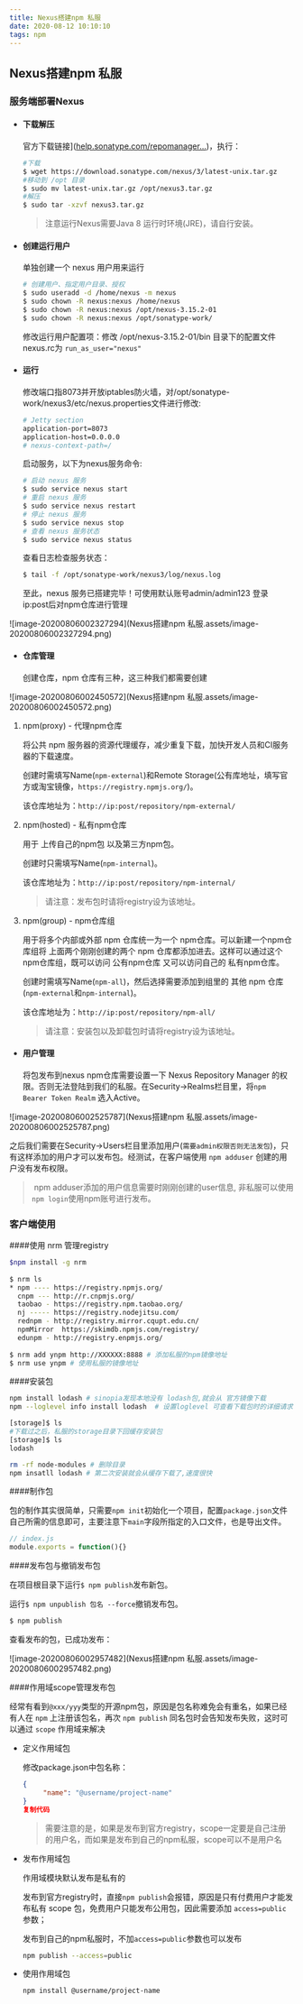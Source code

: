 ```yaml
---
title: Nexus搭建npm 私服
date: 2020-08-12 10:10:10
tags: npm
---
```


## Nexus搭建npm 私服

### 服务端部署Nexus

- #### 下载解压

  官方下载链接]([help.sonatype.com/repomanager…](https://help.sonatype.com/repomanager3/download))，执行：

  ```bash
  #下载
  $ wget https://download.sonatype.com/nexus/3/latest-unix.tar.gz
  #移动到 /opt 目录
  $ sudo mv latest-unix.tar.gz /opt/nexus3.tar.gz 
  #解压
  $ sudo tar -xzvf nexus3.tar.gz 
  ```

  > 注意运行Nexus需要Java 8 运行时环境(JRE)，请自行安装。

- #### 创建运行用户

  单独创建一个 nexus 用户用来运行

  ```bash
  # 创建用户、指定用户目录、授权
  $ sudo useradd -d /home/nexus -m nexus
  $ sudo chown -R nexus:nexus /home/nexus
  $ sudo chown -R nexus:nexus /opt/nexus-3.15.2-01
  $ sudo chown -R nexus:nexus /opt/sonatype-work/
  ```

  修改运行用户配置项：修改 /opt/nexus-3.15.2-01/bin 目录下的配置文件nexus.rc为 `run_as_user="nexus"`

- #### 运行

  修改端口指8073并开放iptables防火墙，对/opt/sonatype-work/nexus3/etc/nexus.properties文件进行修改:

  ```bash
  # Jetty section                                                     
  application-port=8073
  application-host=0.0.0.0                                                                 # nexus-args=${jetty.etc}/jetty.xml,${jetty.etc}/jetty-http.xml,${jetty.etc}/jetty-requestlog.xml                                               
  # nexus-context-path=/                                                                   # Nexus section                                                                         # nexus-edition=nexus-pro-edition                                                       # nexus-features=\                                                                       #  nexus-pro-feature  
  ```

  启动服务，以下为nexus服务命令:

  ```bash
  # 启动 nexus 服务
  $ sudo service nexus start
  # 重启 nexus 服务
  $ sudo service nexus restart
  # 停止 nexus 服务
  $ sudo service nexus stop
  # 查看 nexus 服务状态
  $ sudo service nexus status 
  ```

  查看日志检查服务状态：

  ```bash
  $ tail -f /opt/sonatype-work/nexus3/log/nexus.log
  ```

  至此，nexus 服务已搭建完毕！可使用默认账号admin/admin123 登录ip:post后对npm仓库进行管理

![image-20200806002327294](Nexus搭建npm 私服.assets/image-20200806002327294.png)



- #### 仓库管理

  创建仓库，npm 仓库有三种，这三种我们都需要创建

![image-20200806002450572](Nexus搭建npm 私服.assets/image-20200806002450572.png)

1. npm(proxy) - 代理npm仓库

   将公共 npm 服务器的资源代理缓存，减少重复下载，加快开发人员和CI服务器的下载速度。

   创建时需填写Name(`npm-external`)和Remote Storage(公有库地址，填写官方或淘宝镜像，`https://registry.npmjs.org/`)。

   该仓库地址为：`http://ip:post/repository/npm-external/`

2. npm(hosted) - 私有npm仓库

   用于 上传自己的npm包 以及第三方npm包。

   创建时只需填写Name(`npm-internal`)。

   该仓库地址为：`http://ip:post/repository/npm-internal/`

   > 请注意：发布包时请将registry设为该地址。

3. npm(group) - npm仓库组

   用于将多个内部或外部 npm 仓库统一为一个 npm仓库。可以新建一个npm仓库组将 上面两个刚刚创建的两个 npm 仓库都添加进去。这样可以通过这个 npm仓库组，既可以访问 公有npm仓库 又可以访问自己的 私有npm仓库。

   创建时需填写Name(`npm-all`)，然后选择需要添加到组里的 其他 npm 仓库(`npm-external`和`npm-internal`)。

   该仓库地址为：`http://ip:post/repository/npm-all/`

   > 请注意：安装包以及卸载包时请将registry设为该地址。

- #### 用户管理

  将包发布到nexus npm仓库需要设置一下 Nexus Repository Manager 的权限。否则无法登陆到我们的私服。在Security->Realms栏目里，将`npm Bearer Token Realm` 选入Active。

![image-20200806002525787](Nexus搭建npm 私服.assets/image-20200806002525787.png)

之后我们需要在Security->Users栏目里添加用户(`需要admin权限否则无法发包`)，只有这样添加的用户才可以发布包。经测试，在客户端使用 `npm adduser` 创建的用户没有发布权限。

> ​	npm adduser添加的用户信息需要时刚刚创建的user信息, 非私服可以使用`npm login`使用npm账号进行发布。

### 客户端使用

####使用 nrm 管理registry

```bash
$npm install -g nrm
 
$ nrm ls
* npm ---- https://registry.npmjs.org/
  cnpm --- http://r.cnpmjs.org/
  taobao - https://registry.npm.taobao.org/
  nj ----- https://registry.nodejitsu.com/
  rednpm - http://registry.mirror.cqupt.edu.cn/
  npmMirror  https://skimdb.npmjs.com/registry/
  edunpm - http://registry.enpmjs.org/
  
$ nrm add ynpm http://XXXXXX:8888 # 添加私服的npm镜像地址
$ nrm use ynpm # 使用私服的镜像地址
```

####安装包

```bash
npm install lodash # sinopia发现本地没有 lodash包,就会从 官方镜像下载
npm --loglevel info install lodash  # 设置loglevel 可查看下载包时的详细请求信息

[storage]$ ls      
#下载过之后，私服的storage目录下回缓存安装包
[storage]$ ls                                                                                   
lodash

rm -rf node-modules # 删除目录
npm insatll lodash # 第二次安装就会从缓存下载了,速度很快
```

####制作包

包的制作其实很简单，只需要`npm init`初始化一个项目，配置`package.json`文件自己所需的信息即可，主要注意下`main`字段所指定的入口文件，也是导出文件。

```js
// index.js
module.exports = function(){}
```

####发布包与撤销发布包

在项目根目录下运行`$ npm publish`发布新包。

运行`$ npm unpublish 包名 --force`撤销发布包。

```bash
$ npm publish
```

查看发布的包，已成功发布：

![image-20200806002957482](Nexus搭建npm 私服.assets/image-20200806002957482.png)

####作用域scope管理发布包

经常有看到`@xxx/yyy`类型的开源npm包，原因是包名称难免会有重名，如果已经有人在 `npm` 上注册该包名，再次 `npm publish` 同名包时会告知发布失败，这时可以通过 `scope` 作用域来解决

- 定义作用域包

  修改package.json中包名称：

  ```json
  {
       "name": "@username/project-name"
  }
  复制代码
  ```

  > 需要注意的是，如果是发布到官方registry，scope一定要是自己注册的用户名，而如果是发布到自己的npm私服，scope可以不是用户名

- 发布作用域包

  作用域模块默认发布是私有的

  发布到官方registry时，直接`npm publish`会报错，原因是只有付费用户才能发布私有 scope 包，免费用户只能发布公用包，因此需要添加 `access=public` 参数；

  发布到自己的npm私服时，不加`access=public`参数也可以发布

  ```bash
  npm publish --access=public
  ```

- 使用作用域包

  ```bash
  npm install @username/project-name
  ```
